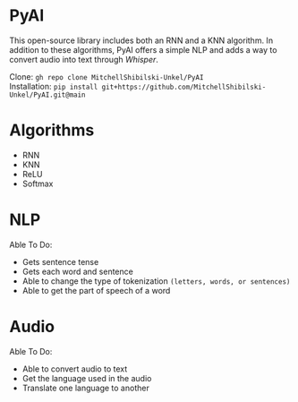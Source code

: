 # PyAI
This open-source library includes both an RNN and a KNN algorithm. In addition to these algorithms, PyAI offers a simple NLP and adds a way to convert audio into text through *Whisper*.

Clone: `gh repo clone MitchellShibilski-Unkel/PyAI` <br />
Installation: `pip install git+https://github.com/MitchellShibilski-Unkel/PyAI.git@main`

# Algorithms
- RNN
- KNN
- ReLU
- Softmax

# NLP
Able To Do:
- Gets sentence tense
- Gets each word and sentence
- Able to change the type of tokenization `(letters, words, or sentences)`
- Able to get the part of speech of a word

# Audio
Able To Do:
- Able to convert audio to text
- Get the language used in the audio
- Translate one language to another
